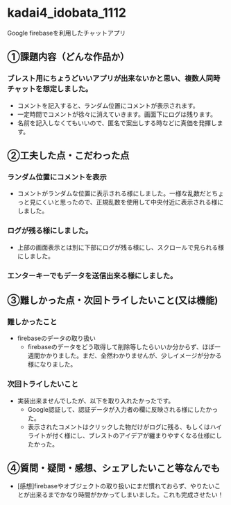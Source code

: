 # kadai4_idobata_1112
Google firebaseを利用したチャットアプリ

## ①課題内容（どんな作品か）
### ブレスト用にちょうどいいアプリが出来ないかと思い、複数人同時チャットを想定しました。
- コメントを記入すると、ランダム位置にコメントが表示されます。
- 一定時間でコメントが徐々に消えていきます。画面下にログは残ります。
- 名前を記入しなくてもいいので、匿名で案出しする時などに真価を発揮します。

## ②工夫した点・こだわった点
### ランダム位置にコメントを表示
- コメントがランダムな位置に表示される様にしました。一様な乱数だとちょっと見にくいと思ったので、正規乱数を使用して中央付近に表示される様にしました。
### ログが残る様にしました。
- 上部の画面表示とは別に下部にログが残る様にし、スクロールで見られる様にしました。
### エンターキーでもデータを送信出来る様にしました。

## ③難しかった点・次回トライしたいこと(又は機能)
### 難しかったこと
- firebaseのデータの取り扱い
  - firebaseのデータをどう取得して削除等したらいいか分からず、ほぼ一週間かかりました。まだ、全然わかりませんが、少しイメージが分かる様になりました。

### 次回トライしたいこと
- 実装出来ませんでしたが、以下を取り入れたかったです。
  - Google認証して、認証データが入力者の欄に反映される様にしたかった。
  - 表示されたコメントはクリックした物だけがログに残る、もしくはハイライトが付く様にし、ブレストのアイデアが纏まりやすくなる仕様にしたかった。
  
## ④質問・疑問・感想、シェアしたいこと等なんでも
- [感想]firebaseやオブジェクトの取り扱いにまだ慣れておらず、やりたいことが出来るまでかなり時間がかかってしまいました。これも完成させたい！
